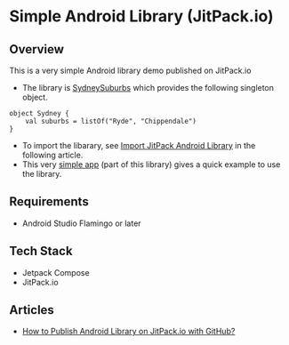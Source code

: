 # Simple Android Library (JitPack.io)

## Overview
This is a very simple Android library demo published on JitPack.io

- The library is [SydneySuburbs](https://github.com/maven08) which provides the following singleton object.
```
object Sydney {
    val suburbs = listOf("Ryde", "Chippendale")
}
```
- To import the libarary, see [Import JitPack Android Library](https://github.com/maven08/import-jitpack-android-library) in the following article.
- This very [simple app](https://github.com/maven08) (part of this library) gives a quick example to use the library.

## Requirements
- Android Studio Flamingo or later

## Tech Stack
- Jetpack Compose
- JitPack.io

## Articles
- [How to Publish Android Library on JitPack.io with GitHub?](https://github.com)
